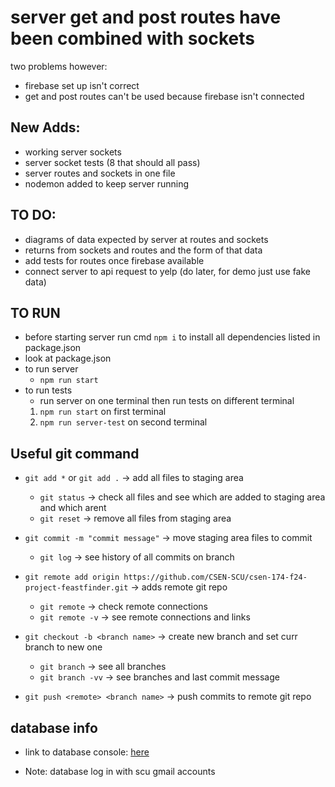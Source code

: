 

# server get and post routes have been combined with sockets 
two problems however:
- firebase set up isn't correct
- get and post routes can't be used because firebase isn't connected

## New Adds:
- working server sockets
- server socket tests (8 that should all pass)
- server routes and sockets in one file
- nodemon added to keep server running

## TO DO:
- diagrams of data expected by server at routes and sockets
- returns from sockets and routes and the form of that data
- add tests for routes once firebase available
- connect server to api request to yelp (do later, for demo just use fake data)

## TO RUN
- before starting server run cmd `npm i` to install all dependencies listed in package.json
- look at package.json 
- to run server
    - `npm run start`
- to run tests 
    - run server on one terminal then run tests on different terminal
    1. `npm run start` on first terminal
    2. `npm run server-test` on second terminal


## Useful git command

- `git add *` or `git add .` &rarr; add all files to staging area
    - `git status` &rarr; check all files and see which are added to staging area and which arent
    - `git reset` &rarr; remove all files from staging area

- `git commit -m "commit message"` &rarr; move staging area files to commit
    - `git log` &rarr; see history of all commits on branch

 - `git remote add origin https://github.com/CSEN-SCU/csen-174-f24-project-feastfinder.git` &rarr; adds remote git repo
    - `git remote` &rarr; check remote connections
    - `git remote -v` &rarr; see remote connections and links

- `git checkout -b <branch name>` &rarr; create new branch and set curr branch to new one
    - `git branch` &rarr; see all branches
    - `git branch -vv` &rarr; see branches and last commit message

- `git push <remote> <branch name>` &rarr; push commits to remote git repo


## database info 

- link to database console: [here](https://console.firebase.google.com/u/4/project/feast-finder-95126/firestore/databases/-default-/data/~2Fgroups~2Fgroup-1731294464471?utm_source=email&utm_medium=newsletter&utm_campaign=firebase-welcome)

- Note: database log in with scu gmail accounts
